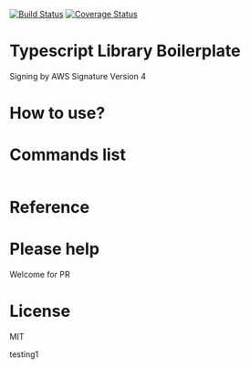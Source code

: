 [![Build Status](https://travis-ci.org/goldenbearkin/sig-v4.svg?branch=master)](https://travis-ci.org/goldenbearkin/sig-v4)
[![Coverage Status](https://coveralls.io/repos/github/goldenbearkin/sig-v4/badge.svg?branch=master)](https://coveralls.io/github/goldenbearkin/sig-v4?branch=master)

# Typescript Library Boilerplate

Signing by AWS Signature Version 4

# How to use?

# Commands list
````
````

# Reference

# Please help

Welcome for PR

# License

MIT

testing1